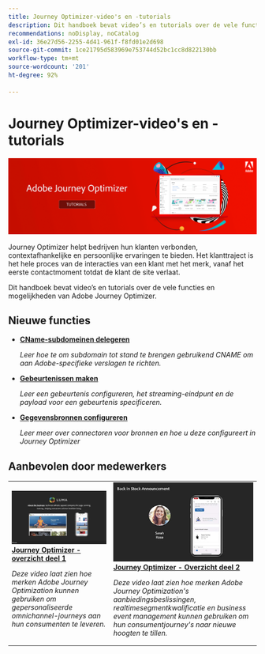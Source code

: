 ```yaml
---
title: Journey Optimizer-video's en -tutorials
description: Dit handboek bevat video’s en tutorials over de vele functies en mogelijkheden van Adobe Journey Optimizer.
recommendations: noDisplay, noCatalog
exl-id: 36e27d56-2255-4d41-961f-f8fd01e2d698
source-git-commit: 1ce21795d583969e753744d52bc1cc8d822130bb
workflow-type: tm+mt
source-wordcount: '201'
ht-degree: 92%

---
```



# Journey Optimizer-video&#39;s en -tutorials

![](./assets/ajo-banner.png)

Journey Optimizer helpt bedrijven hun klanten verbonden, contextafhankelijke en persoonlijke ervaringen te bieden. Het klanttraject is het hele proces van de interacties van een klant met het merk, vanaf het eerste contactmoment totdat de klant de site verlaat.

Dit handboek bevat video’s en tutorials over de vele functies en mogelijkheden van Adobe Journey Optimizer.

## Nieuwe functies

* **[CName-subdomeinen delegeren](/help/set-up-email-channel/delegate-cname-subdomains.md)**

   *Leer hoe te om subdomain tot stand te brengen gebruikend CNAME om aan Adobe-specifieke verslagen te richten.*

* **[Gebeurtenissen maken](/help/set-up-journeys/create-events.md)**

   *Leer een gebeurtenis configureren, het streaming-eindpunt en de payload voor een gebeurtenis specificeren.*

* **[Gegevensbronnen configureren](/help/set-up-journeys/configure-data-sources.md)**

   *Leer meer over connectoren voor bronnen en hoe u deze configureert in Journey Optimizer*


## Aanbevolen door medewerkers

<table>
<tr>
  <td>
    <a href="./introduction/journey-optimizer-overview-part-1.md">
      <img alt="Journey Optimizer - Overzicht deel 1 - Omnichannel-journeys leveren (video)" src="./assets/334174.jpg"/>
    </a>
    <div>
      <a href="./introduction/journey-optimizer-overview-part-1.md">
    <strong>Journey Optimizer - overzicht deel 1  </strong>
    </a>
    </div>
    <p>
    <em>Deze video laat zien hoe merken Adobe Journey Optimization kunnen gebruiken om gepersonaliseerde omnichannel-journeys aan hun consumenten te leveren.</em>
    <p>
  </td>
    <td>
    <a href="./introduction/journey-optimizer-overview-part-2.md">
      <img alt="Journey Optimizer - Overzicht deel 2 - Omnichannel-journeys leveren (video)" src="./assets/334175.jpg"/>
    </a>
    <div>
      <a href="./introduction/journey-optimizer-overview-part-2.md">
    <strong>Journey Optimizer - Overzicht deel 2  </strong>
    </a>
    </div>
    <p>
    <em>Deze video laat zien hoe merken Adobe Journey Optimization's aanbiedingsbeslissingen, realtimesegmentkwalificatie en business event management kunnen gebruiken om hun consumentjourney's naar nieuwe hoogten te tillen.</em>
    <p>
  </td>
</table>




